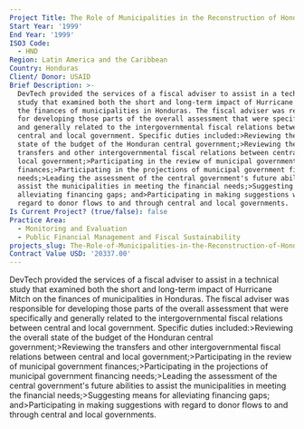 ```yaml
---
Project Title: The Role of Municipalities in the Reconstruction of Honduras
Start Year: '1999'
End Year: '1999'
ISO3 Code:
  - HND
Region: Latin America and the Caribbean
Country: Honduras
Client/ Donor: USAID
Brief Description: >-
  DevTech provided the services of a fiscal adviser to assist in a technical
  study that examined both the short and long-term impact of Hurricane Mitch on
  the finances of municipalities in Honduras. The fiscal adviser was responsible
  for developing those parts of the overall assessment that were specifically
  and generally related to the intergovernmental fiscal relations between
  central and local government. Specific duties included:>Reviewing the overall
  state of the budget of the Honduran central government;>Reviewing the
  transfers and other intergovernmental fiscal relations between central and
  local government;>Participating in the review of municipal government
  finances;>Participating in the projections of municipal government financing
  needs;>Leading the assessment of the central government's future abilities to
  assist the municipalities in meeting the financial needs;>Suggesting means for
  alleviating financing gaps; and>Participating in making suggestions with
  regard to donor flows to and through central and local governments.
Is Current Project? (true/false): false
Practice Area:
  - Monitoring and Evaluation
  - Public Financial Management and Fiscal Sustainability
projects_slug: The-Role-of-Municipalities-in-the-Reconstruction-of-Honduras
Contract Value USD: '20337.00'
---
```

DevTech provided the services of a fiscal adviser to assist in a technical study that examined both the short and long-term impact of Hurricane Mitch on the finances of municipalities in Honduras. The fiscal adviser was responsible for developing those parts of the overall assessment that were specifically and generally related to the intergovernmental fiscal relations between central and local government. Specific duties included:>Reviewing the overall state of the budget of the Honduran central government;>Reviewing the transfers and other intergovernmental fiscal relations between central and local government;>Participating in the review of municipal government finances;>Participating in the projections of municipal government financing needs;>Leading the assessment of the central government's future abilities to assist the municipalities in meeting the financial needs;>Suggesting means for alleviating financing gaps; and>Participating in making suggestions with regard to donor flows to and through central and local governments.